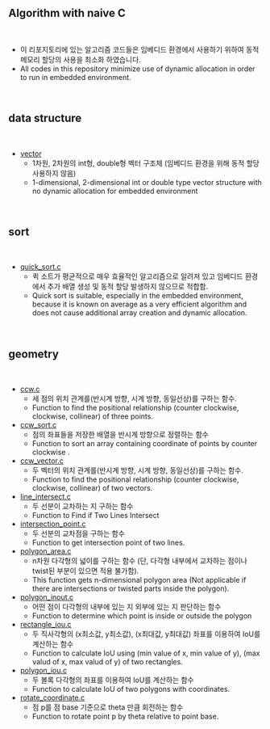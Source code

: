 ## Algorithm with naive C

<br>

- 이 리포지토리에 있는 알고리즘 코드들은 임베디드 환경에서 사용하기 위하여 동적 메모리 할당의 사용을 최소화 하였습니다.
- All codes in this repository minimize use of dynamic allocation in order to run in embedded environment.

<br>

## **data structure**

<br>

- [vector](https://github.com/gaussian37/algorithm/tree/master/naive_c_algorithm/data_structure/vector)
    - 1차원, 2차원의 int형, double형 벡터 구조체 (임베디드 환경을 위해 동적 할당 사용하지 않음)
    - 1-dimensional, 2-dimensional int or double type vector structure with no dynamic allocation for embedded environment

<br>

## **sort**

<br>

- [quick_sort.c](https://github.com/gaussian37/algorithm/blob/master/naive_c_algorithm/sort/quick_sort/quick_sort.c)
    - 퀵 소트가 평균적으로 매우 효율적인 알고리즘으로 알려져 있고 임베디드 환경에서 추가 배열 생성 및 동적 할당 발생하지 않으므로 적합함.
    - Quick sort is suitable, especially in the embedded environment, because it is known on average as a very efficient algorithm and does not cause additional array creation and dynamic allocation. 

<br>

## **geometry**

<br>

- [ccw.c](https://github.com/gaussian37/algorithm/blob/master/naive_c_algorithm/geometry/ccw.c)
    - 세 점의 위치 관계를(반시계 방향, 시계 방향, 동일선상)를 구하는 함수.
    - Function to find the positional relationship (counter clockwise, clockwise, collinear) of three points.
- [ccw_sort.c](https://github.com/gaussian37/Algorithm/blob/master/naive_c_algorithm/geometry/ccw_sort.c)
    - 점의 좌표들을 저장한 배열을 반시계 방향으로 정렬하는 함수
    - Function to sort an array containing coordinate of points by counter clockwise .
- [ccw_vector.c](https://github.com/gaussian37/algorithm/blob/master/naive_c_algorithm/geometry/ccw_vector.c)
    - 두 벡터의 위치 관계를(반시계 방향, 시계 방향, 동일선상)를 구하는 함수.
    - Function to find the positional relationship (counter clockwise, clockwise, collinear) of two vectors.
- [line_intersect.c](https://github.com/gaussian37/algorithm/blob/master/naive_c_algorithm/geometry/line_intersect.c)
    - 두 선분이 교차하는 지 구하는 함수
    - Function to Find if Two Lines Intersect
- [intersection_point.c](https://github.com/gaussian37/Algorithm/blob/master/naive_c_algorithm/geometry/intersection_point.c)
    - 두 선분의 교차점을 구하는 함수
    - Function to get intersection point of two lines.
- [polygon_area.c](https://github.com/gaussian37/algorithm/blob/master/naive_c_algorithm/geometry/polygon_area.c)
    - n차원 다각형의 넓이를 구하는 함수 (단, 다각형 내부에서 교차하는 점이나 twist된 부분이 있으면 적용 불가함).
    - This function gets n-dimensional polygon area (Not applicable if there are intersections or twisted parts inside the polygon).
- [polygon_inout.c](https://github.com/gaussian37/algorithm/blob/master/naive_c_algorithm/geometry/polygon_inout.c)
    - 어떤 점이 다각형의 내부에 있는 지 외부에 있는 지 판단하는 함수
    - Function to determine which point is inside or outside the polygon
- [rectangle_iou.c](https://github.com/gaussian37/Algorithm/blob/master/naive_c_algorithm/geometry/rectangle_iou.c)
    - 두 직사각형의 (x최소값, y최소값), (x최대값, y최대값) 좌표를 이용하여 IoU를 계산하는 함수
    - Function to calculate IoU using (min value of x, min value of y), (max valud of x, max valud of y) of two rectangles.
- [polygon_iou.c](https://github.com/gaussian37/Algorithm/blob/master/naive_c_algorithm/geometry/polygon_iou.c)
    - 두 볼록 다각형의 좌표를 이용하여 IoU를 계산하는 함수
    - Function to calculate IoU of two polygons with coordinates.
- [rotate_coordinate.c](https://github.com/gaussian37/Algorithm/blob/master/naive_c_algorithm/geometry/rotate_coordinate.c)
    - 점 p를 점 base 기준으로 theta 만큼 회전하는 함수
    - Function to rotate point p by theta relative to point base.